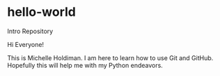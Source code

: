 # hello-world
Intro Repository

Hi Everyone!

This is Michelle Holdiman.  I am here to learn how to use Git and GitHub.  Hopefully this will help me with my Python endeavors.


